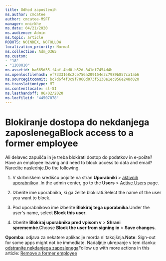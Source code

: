 ```yaml
---
title: Odhod zaposlenih
ms.author: cmcatee
author: cmcatee-MSFT
manager: mnirkhe
ms.date: 04/21/2020
ms.audience: Admin
ms.topic: article
ROBOTS: NOINDEX, NOFOLLOW
localization_priority: Normal
ms.collection: Adm_O365
ms.custom:
- "18"
- "1200010"
ms.assetid: ba665d35-f4af-4bd0-b52d-841df7454d4b
ms.openlocfilehash: ef7333168c2ce756a209154e3c7989b857ca1ab6
ms.sourcegitcommit: bc7d6f4f3c9f7060d073f5130e1ec856e248d020
ms.translationtype: MT
ms.contentlocale: sl-SI
ms.lasthandoff: 06/02/2020
ms.locfileid: "44507078"
---
```

# <a name="block-access-to-a-former-employee"></a><span data-ttu-id="c752c-102">Blokiranje dostopa do nekdanjega zaposlenega</span><span class="sxs-lookup"><span data-stu-id="c752c-102">Block access to a former employee</span></span>

<span data-ttu-id="c752c-103">Ali delavec zapušča in je treba blokirati dostop do podatkov in e-pošte?</span><span class="sxs-lookup"><span data-stu-id="c752c-103">Have an employee leaving and need to block access to data and email?</span></span> <span data-ttu-id="c752c-104">Naredite naslednje.</span><span class="sxs-lookup"><span data-stu-id="c752c-104">Do the following.</span></span>
  
1. <span data-ttu-id="c752c-105">V skrbniškem središču pojdite na stran **Uporabniki** \> [aktivnih uporabnikov](https://go.microsoft.com/fwlink/p/?linkid=834822) .</span><span class="sxs-lookup"><span data-stu-id="c752c-105">In the admin center, go to the **Users** \> [Active Users](https://go.microsoft.com/fwlink/p/?linkid=834822) page.</span></span>

2. <span data-ttu-id="c752c-106">Izberite ime uporabnika, ki ga želite blokirati.</span><span class="sxs-lookup"><span data-stu-id="c752c-106">Select the name of the user you want to block.</span></span>

3. <span data-ttu-id="c752c-107">Pod uporabnikovo ime izberite **Blokiraj tega uporabnika**.</span><span class="sxs-lookup"><span data-stu-id="c752c-107">Under the user's name, select **Block this user**.</span></span>

4. <span data-ttu-id="c752c-108">Izberite **Blokiraj uporabnika pred vpisom v** \> **Shrani spremembe**.</span><span class="sxs-lookup"><span data-stu-id="c752c-108">Choose **Block the user from signing in** \> **Save changes**.</span></span>

<span data-ttu-id="c752c-109">**Opomba**: odjava za nekatere aplikacije morda ni takojšnja.</span><span class="sxs-lookup"><span data-stu-id="c752c-109">**Note**: Sign-out for some apps might not be immediate.</span></span> <span data-ttu-id="c752c-110">Nadaljnje ukrepanje v tem članku: [odstranite nekdanjega zaposlenega](https://docs.microsoft.com/microsoft-365/admin/add-users/remove-former-employee)</span><span class="sxs-lookup"><span data-stu-id="c752c-110">Follow up with more actions in this article: [Remove a former employee](https://docs.microsoft.com/microsoft-365/admin/add-users/remove-former-employee)</span></span>